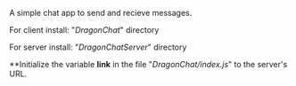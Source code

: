 A simple chat app to send and recieve messages.

For client install:
"*DragonChat*" directory

For server install:
"*DragonChatServer*" directory

**Initialize the variable **link** in the file "*DragonChat/index.js*" to
the server's URL.

